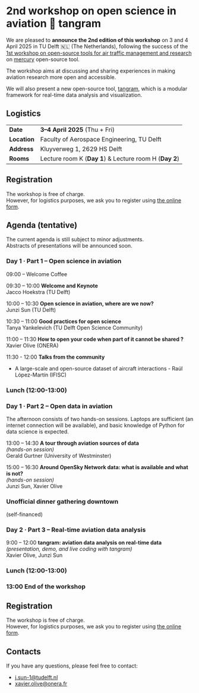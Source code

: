# 2nd workshop on open science in aviation 🌷 tangram

We are pleased to **announce the 2nd edition of this workshop** on 3 and 4 April 2025 in TU Delft 🇳🇱 (The Netherlands), following the success of the [1st workshop on open-source tools for air traffic
management and research](https://blog.westminster.ac.uk/atm-team/open-source-tools-activities/) on [mercury](https://blog.westminster.ac.uk/atm-team/wp-content/uploads/sites/114/2025/01/2024-11-Mercury_tutorial_workshop.pdf) open-source tool.

The workshop aims at discussing and sharing experiences in making aviation research more open and accessible.

We will also present a new open-source tool, [tangram](https://github.com/open-aviation/tangram), which is a modular framework for real-time data analysis and visualization.

## Logistics

|              |                                            |
| ------------ | ------------------------------------------ |
| **Date**     | **3–4 April 2025** (Thu + Fri)             |
| **Location** | Faculty of Aerospace Engineering, TU Delft |
| **Address**  | Kluyverweg 1, 2629 HS Delft                |
| **Rooms**    | Lecture room K (**Day 1**)  &  Lecture room H (**Day 2**) |

## Registration

The workshop is free of charge.  
However, for logistics purposes, we ask you to register using 
[the online form](https://forms.gle/4FNvuQbTYm55Wrv99).



## Agenda (tentative)

The current agenda is still subject to minor adjustments.  
Abstracts of presentations will be announced soon.

### Day 1 · Part 1 – Open science in aviation

09:00 – Welcome Coffee

09:30 – 10:00 **Welcome and Keynote**  
Jacco Hoekstra (TU Delft)

10:00 – 10:30 **Open science in aviation, where are we now?**  
Junzi Sun (TU Delft)

10:30 – 11:00 **Good practices for open science**  
Tanya Yankelevich (TU Delft Open Science Community)

11:00 – 11:30 **How to open your code when part of it cannot be shared ?**  
Xavier Olive (ONERA)

11:30 - 12:00 **Talks from the community**

- A large-scale and open-source dataset of aircraft interactions - Raúl López-Martín (IFISC)

### Lunch (12:00-13:00)

### Day 1 · Part 2 – Open data in aviation

The afternoon consists of two hands-on sessions. 
Laptops are sufficient (an internet connection will be available), and basic knowledge of Python for data science is expected.

13:00 – 14:30 **A tour through aviation sources of data**  
_(hands-on session)_  
Gerald Gurtner (University of Westminster)

15:00 – 16:30 **Around OpenSky Network data: what is available and what is not?**  
_(hands-on session)_  
Junzi Sun, Xavier Olive

### Unofficial dinner gathering downtown
(self-financed)

### Day 2 · Part 3 – Real-time aviation data analysis

9:00 – 12:00 **tangram: aviation data analysis on real-time data**  
_(presentation, demo, and live coding with tangram)_  
Xavier Olive, Junzi Sun  

### Lunch (12:00-13:00)

### 13:00 End of the workshop

## Registration

The workshop is free of charge.  
However, for logistics purposes, we ask you to register using 
[the online form](https://forms.gle/4FNvuQbTYm55Wrv99).

## Contacts

If you have any questions, please feel free to contact:
- j.sun-1@tudelft.nl
- xavier.olive@onera.fr
